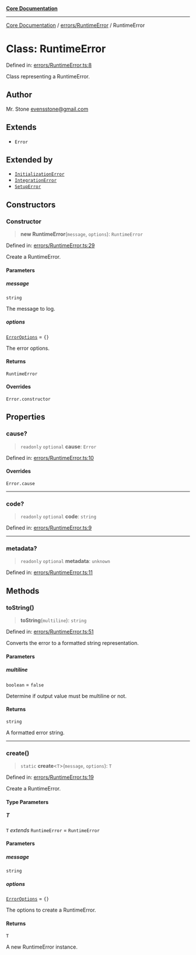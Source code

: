 [**Core Documentation**](../../../README.md)

***

[Core Documentation](../../../README.md) / [errors/RuntimeError](../README.md) / RuntimeError

# Class: RuntimeError

Defined in: [errors/RuntimeError.ts:8](https://github.com/stonemjs/core/blob/3581a30de158e951ead319c3cc6abead0be9639f/src/errors/RuntimeError.ts#L8)

Class representing a RuntimeError.

## Author

Mr. Stone <evensstone@gmail.com>

## Extends

- `Error`

## Extended by

- [`InitializationError`](../../InitializationError/classes/InitializationError.md)
- [`IntegrationError`](../../IntegrationError/classes/IntegrationError.md)
- [`SetupError`](../../SetupError/classes/SetupError.md)

## Constructors

### Constructor

> **new RuntimeError**(`message`, `options`): `RuntimeError`

Defined in: [errors/RuntimeError.ts:29](https://github.com/stonemjs/core/blob/3581a30de158e951ead319c3cc6abead0be9639f/src/errors/RuntimeError.ts#L29)

Create a RuntimeError.

#### Parameters

##### message

`string`

The message to log.

##### options

[`ErrorOptions`](../../../declarations/interfaces/ErrorOptions.md) = `{}`

The error options.

#### Returns

`RuntimeError`

#### Overrides

`Error.constructor`

## Properties

### cause?

> `readonly` `optional` **cause**: `Error`

Defined in: [errors/RuntimeError.ts:10](https://github.com/stonemjs/core/blob/3581a30de158e951ead319c3cc6abead0be9639f/src/errors/RuntimeError.ts#L10)

#### Overrides

`Error.cause`

***

### code?

> `readonly` `optional` **code**: `string`

Defined in: [errors/RuntimeError.ts:9](https://github.com/stonemjs/core/blob/3581a30de158e951ead319c3cc6abead0be9639f/src/errors/RuntimeError.ts#L9)

***

### metadata?

> `readonly` `optional` **metadata**: `unknown`

Defined in: [errors/RuntimeError.ts:11](https://github.com/stonemjs/core/blob/3581a30de158e951ead319c3cc6abead0be9639f/src/errors/RuntimeError.ts#L11)

## Methods

### toString()

> **toString**(`multiline`): `string`

Defined in: [errors/RuntimeError.ts:51](https://github.com/stonemjs/core/blob/3581a30de158e951ead319c3cc6abead0be9639f/src/errors/RuntimeError.ts#L51)

Converts the error to a formatted string representation.

#### Parameters

##### multiline

`boolean` = `false`

Determine if output value must be multiline or not.

#### Returns

`string`

A formatted error string.

***

### create()

> `static` **create**\<`T`\>(`message`, `options`): `T`

Defined in: [errors/RuntimeError.ts:19](https://github.com/stonemjs/core/blob/3581a30de158e951ead319c3cc6abead0be9639f/src/errors/RuntimeError.ts#L19)

Create a RuntimeError.

#### Type Parameters

##### T

`T` *extends* `RuntimeError` = `RuntimeError`

#### Parameters

##### message

`string`

##### options

[`ErrorOptions`](../../../declarations/interfaces/ErrorOptions.md) = `{}`

The options to create a RuntimeError.

#### Returns

`T`

A new RuntimeError instance.
